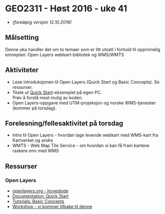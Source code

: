 # GEO2311 - Høst 2016 - uke 41

- *(foreløpig versjon 12.10.2016)*

## Målsetting

Denne uka handler det om to temaer som er litt utsatt i forhold til opprinnelig emneplan:
Open Layers webkart-bibliotek og WMS/WMTS

## Aktiviteter

- Lese introduksjonen til Open Layers (Quick Start og Basic Concepts). Se ressurser.
- Teste ut [Quick Start](http://openlayers.org/en/latest/doc/quickstart.html)-eksemplet på egen PC.  
Prøv å forstå mest mulig av koden.
- Open Layers-oppgave med UTM-projeksjon og norske WMS-tjenester (kommer på torsdag).

## Forelesning/fellesaktivitet på torsdag

- Intro til Open Layers - hvordan lage levende webkart med WMS-kart fra Kartverket og andre
- WMTS - Web Map Tile Service - om hvordan vi kan få fram kartene raskere enn med WMS


## Ressurser

### Open Layers

- [openlayers.org - hovedside](http://openlayers.org/)
- [Documentation: Quick Start](http://openlayers.org/en/latest/doc/quickstart.html)
- [Tutorials: Basic Concepts](http://openlayers.org/en/latest/doc/tutorials/concepts.html)
- [Workshop - vi kommer tilbake til denne](http://openlayers.org/workshop/en/)
